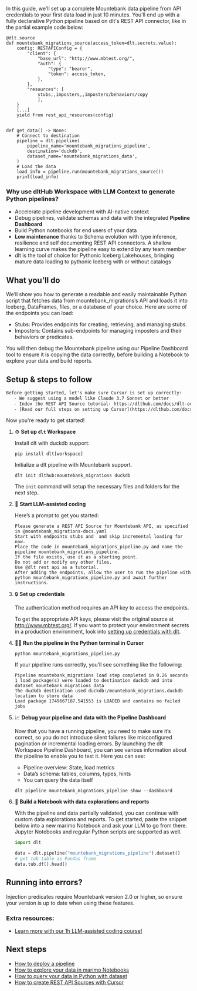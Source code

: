 In this guide, we'll set up a complete Mountebank data pipeline from API credentials to your first data load in just 10 minutes. You'll end up with a fully declarative Python pipeline based on dlt's REST API connector, like in the partial example code below:

```python-outcome
@dlt.source
def mountebank_migrations_source(access_token=dlt.secrets.value):
    config: RESTAPIConfig = {
        "client": {
            "base_url": "http://www.mbtest.org/",
            "auth": {
                "type": "bearer",
                "token": access_token,
            },
        },
        "resources": [
            stubs,,imposters,,imposters/behaviors/copy
            ],
    }
    [...]
    yield from rest_api_resources(config)


def get_data() -> None:
    # Connect to destination
    pipeline = dlt.pipeline(
        pipeline_name='mountebank_migrations_pipeline',
        destination='duckdb',
        dataset_name='mountebank_migrations_data', 
    )
    # Load the data
    load_info = pipeline.run(mountebank_migrations_source())
    print(load_info) 
```

### Why use dltHub Workspace with LLM Context to generate Python pipelines?

- Accelerate pipeline development with AI-native context
- Debug pipelines, validate schemas and data with the integrated **Pipeline Dashboard**
- Build Python notebooks for end users of your data
- **Low maintenance** thanks to Schema evolution with type inference, resilience and self documenting REST API connectors. A shallow learning curve makes the pipeline easy to extend by any team member
- dlt is the tool of choice for Pythonic Iceberg Lakehouses, bringing mature data loading to pythonic Iceberg with or without catalogs

## What you’ll do

We’ll show you how to generate a readable and easily maintainable Python script that fetches data from mountebank_migrations’s API and loads it into Iceberg, DataFrames, files, or a database of your choice. Here are some of the endpoints you can load:

- Stubs: Provides endpoints for creating, retrieving, and managing stubs.
- Imposters: Contains sub-endpoints for managing imposters and their behaviors or predicates.

You will then debug the Mountebank pipeline using our Pipeline Dashboard tool to ensure it is copying the data correctly, before building a Notebook to explore your data and build reports.

## Setup & steps to follow

```default
Before getting started, let's make sure Cursor is set up correctly:
   - We suggest using a model like Claude 3.7 Sonnet or better
   - Index the REST API Source tutorial: https://dlthub.com/docs/dlt-ecosystem/verified-sources/rest_api/ and add it to context as **@dlt rest api**
   - [Read our full steps on setting up Cursor](https://dlthub.com/docs/dlt-ecosystem/llm-tooling/cursor-restapi#23-configuring-cursor-with-documentation)
```

Now you're ready to get started!

1. ⚙️ **Set up `dlt` Workspace**
    
    Install dlt with duckdb support:
    ```shell
    pip install dlt[workspace]
    ```

    Initialize a dlt pipeline with Mountebank support.
    ```shell
    dlt init dlthub:mountebank_migrations duckdb
    ```

    The `init` command will setup the necessary files and folders for the next step.
    
2. 🤠 **Start LLM-assisted coding**
    
    Here’s a prompt to get you started:
    
    ```prompt
    Please generate a REST API Source for Mountebank API, as specified in @mountebank_migrations-docs.yaml 
    Start with endpoints stubs and  and skip incremental loading for now. 
    Place the code in mountebank_migrations_pipeline.py and name the pipeline mountebank_migrations_pipeline. 
    If the file exists, use it as a starting point. 
    Do not add or modify any other files. 
    Use @dlt rest api as a tutorial. 
    After adding the endpoints, allow the user to run the pipeline with python mountebank_migrations_pipeline.py and await further instructions.
    ```

    
3. 🔒 **Set up credentials** 
    
    The authentication method requires an API key to access the endpoints.
    
    To get the appropriate API keys, please visit the original source at http://www.mbtest.org/.
    If you want to protect your environment secrets in a production environment, look into [setting up credentials with dlt](https://dlthub.com/docs/walkthroughs/add_credentials).
    
4. 🏃‍♀️ **Run the pipeline in the Python terminal in Cursor**
    
    ```shell
    python mountebank_migrations_pipeline.py
    ```
    
    If your pipeline runs correctly, you’ll see something like the following:
    
    ```shell
    Pipeline mountebank_migrations load step completed in 0.26 seconds
    1 load package(s) were loaded to destination duckdb and into dataset mountebank_migrations_data
    The duckdb destination used duckdb:/mountebank_migrations.duckdb location to store data
    Load package 1749667187.541553 is LOADED and contains no failed jobs
    ```
    
5. 📈 **Debug your pipeline and data with the Pipeline Dashboard**

    Now that you have a running pipeline, you need to make sure it’s correct, so you do not introduce silent failures like misconfigured pagination or incremental loading errors. By launching the dlt Workspace Pipeline Dashboard, you can see various information about the pipeline to enable you to test it. Here you can see:
    - Pipeline overview: State, load metrics
    - Data’s schema: tables, columns, types, hints
    - You can query the data itself
    
    ```shell
    dlt pipeline mountebank_migrations_pipeline show --dashboard
    ```
    
6. 🐍 **Build a Notebook with data explorations and reports**

    With the pipeline and data partially validated, you can continue with custom data explorations and reports. To get started, paste the snippet below into a new marimo Notebook and ask your LLM to go from there. Jupyter Notebooks and regular Python scripts are supported as well.

    
    ```python
    import dlt

   data = dlt.pipeline("mountebank_migrations_pipeline").dataset()
   # get tub table as Pandas frame
   data.tub.df().head()
    ```

## Running into errors?

Injection predicates require Mountebank version 2.0 or higher, so ensure your version is up to date when using these features.

### Extra resources:

- [Learn more with our 1h LLM-assisted coding course!](https://www.youtube.com/watch?v=GGid70rnJuM)

## Next steps

- [How to deploy a pipeline](https://dlthub.com/docs/walkthroughs/deploy-a-pipeline)
- [How to explore your data in marimo Notebooks](https://dlthub.com/docs/general-usage/dataset-access/marimo)
- [How to query your data in Python with dataset](https://dlthub.com/docs/general-usage/dataset-access/dataset)
- [How to create REST API Sources with Cursor](https://dlthub.com/docs/dlt-ecosystem/llm-tooling/cursor-restapi)